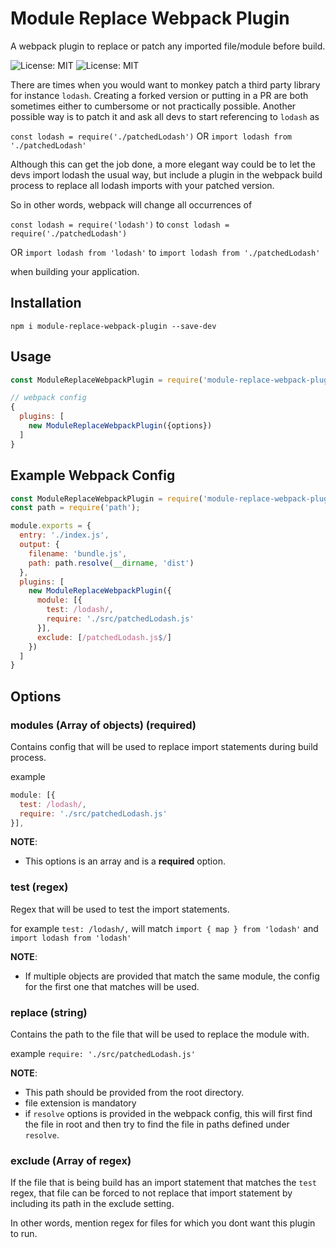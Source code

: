 # Module Replace Webpack Plugin
A webpack plugin to replace or patch any imported file/module before build.

![License: MIT](https://img.shields.io/badge/License-MIT-yellow.svg) ![License: MIT](https://travis-ci.org/nerdchacha/module-replace-webpack-plugin.svg?branch=master)

There are times when you would want to monkey patch a third party library for instance `lodash`. 
Creating a forked version or putting in a PR are both sometimes either to cumbersome or not practically possible.
Another possible way is to patch it and ask all devs to start referencing to `lodash` as 

`const lodash = require('./patchedLodash')`
OR
`import lodash from './patchedLodash'`

Although this can get the job done, a more elegant way could be to let the devs import lodash the usual way, but include a plugin in the webpack build process to replace all lodash imports with your patched version.

So in other words, webpack will change all occurrences of 

`const lodash = require('lodash')` 
to
`const lodash = require('./patchedLodash')`

OR
`import lodash from 'lodash'`
to
`import lodash from './patchedLodash'`

when  building your application.


## Installation
```
npm i module-replace-webpack-plugin --save-dev
```

## Usage
```js
const ModuleReplaceWebpackPlugin = require('module-replace-webpack-plugin');

// webpack config
{
  plugins: [
    new ModuleReplaceWebpackPlugin({options})
  ]
}
```

## Example Webpack Config
```js
const ModuleReplaceWebpackPlugin = require('module-replace-webpack-plugin');
const path = require('path');

module.exports = {
  entry: './index.js',
  output: {
    filename: 'bundle.js',
    path: path.resolve(__dirname, 'dist')
  },
  plugins: [
    new ModuleReplaceWebpackPlugin({
      module: [{
        test: /lodash/,
        require: './src/patchedLodash.js'
      }],
      exclude: [/patchedLodash.js$/]
    })
  ]
}

```

## Options
### modules (Array of objects) (required)
Contains config that will be used to replace import statements during build process.

example 
```js
module: [{
  test: /lodash/,
  require: './src/patchedLodash.js'
}],
```

**NOTE**: 
- This options is an array and is a **required** option.

### test (regex)
Regex that will be used to test the import statements.

for example 
`test: /lodash/,`
will match `import { map } from 'lodash'`
and `import lodash from 'lodash'`

**NOTE**:
- If multiple objects are provided that match the same module, the config for the first one that matches will be used.

### replace (string)
Contains the path to the file that will be used to replace the module with.

example `require: './src/patchedLodash.js'`

**NOTE**: 
- This path should be provided from the root directory.
- file extension is mandatory
- if `resolve` options is provided in the webpack config, this will first find the file in root and then try to find the file in paths defined under `resolve`.


### exclude (Array of regex)
If the file that is being build has an import statement that matches the `test` regex, that file can be forced to not replace that import statement by including its path in the exclude setting.

In other words, mention regex for files for which you dont want this plugin to run.
